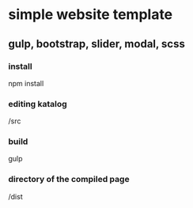 # simple website template

## gulp, bootstrap, slider, modal, scss

### install
npm install

### editing katalog
/src 

### build
gulp

### directory of the compiled page
/dist


